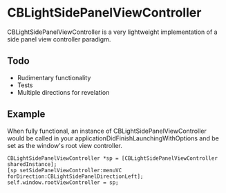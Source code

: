 # CBLightSidePanelViewController
CBLightSidePanelViewController is a very lightweight implementation of a side panel view controller paradigm.

## Todo
* Rudimentary functionality
* Tests
* Multiple directions for revelation

## Example
When fully functional, an instance of CBLightSidePanelViewController would be called in your applicationDidFinishLaunchingWithOptions
and be set as the window's root view controller.

```objc
CBLightSidePanelViewController *sp = [CBLightSidePanelViewController sharedInstance];
[sp setSidePanelViewController:menuVC forDirection:CBLightSidePanelDirectionLeft];
self.window.rootViewController = sp;
```
